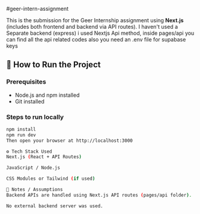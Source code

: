 #geer-intern-assignment


This is the submission for the Geer Internship assignment using **Next.js** (includes both frontend and backend via API routes).
I haven't used a Separate backend (express) i used Nextjs Api method, inside pages/api you can find all the api related codes also you need an .env file for supabase keys

## 🚀 How to Run the Project

### Prerequisites

- Node.js and npm installed
- Git installed

### Steps to run locally

```bash
npm install
npm run dev
Then open your browser at http://localhost:3000

⚙️ Tech Stack Used
Next.js (React + API Routes)

JavaScript / Node.js

CSS Modules or Tailwind (if used)

📝 Notes / Assumptions
Backend APIs are handled using Next.js API routes (pages/api folder).

No external backend server was used.

